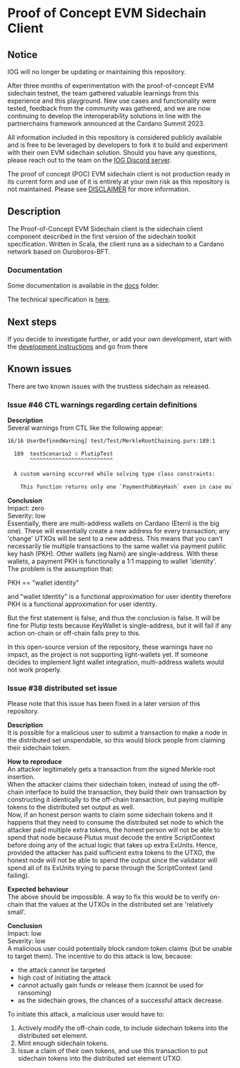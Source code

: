 # Proof of Concept EVM Sidechain Client

## Notice

IOG will no longer be updating or maintaining this repository. 

After three months of experimentation with the proof-of-concept EVM sidechain testnet, the team gathered valuable learnings from this experience and this playground. New use cases and functionality were tested, feedback from the community was gathered, and we are now continuing to develop the interoperability solutions in line with the partnerchains framework announced at the Cardano Summit 2023.

All information included in this repository is considered publicly available and is free to be leveraged by developers to fork it to build and experiment with their own EVM sidechain solution. Should you have any questions, please reach out to the team on the [IOG Discord server](https://discord.com/invite/inputoutput).


The proof of concept (POC) EVM sidechain client is not production ready in its current form and use of it is entirely at
your own risk as this repository is not maintained. Please see [DISCLAIMER](./DISCLAIMER.md) for more information.

## Description

The Proof-of-Concept EVM Sidechain client is the sidechain client component described in the first version of the
sidechain toolkit specification. Written in Scala, the client runs as a sidechain to a Cardano network based on
Ouroboros-BFT.

### Documentation

Some documentation is available in the [docs](./docs) folder.

The technical specification is [here](./TECHNICAL_SPECIFICATION_v1.1.pdf).

## Next steps

If you decide to investigate further, or add your own development, start with
the [development instructions](./DEVELOPMENT.md) and go from there

## Known issues
There are two known issues with the trustless sidechain as released.
### Issue #46 CTL warnings regarding certain definitions

**Description**  
Several warnings from CTL like the following appear:
```bash
16/16 UserDefinedWarning] test/Test/MerkleRootChaining.purs:189:1

  189  testScenario2 ∷ PlutipTest
       ^^^^^^^^^^^^^^^^^^^^^^^^^^
  
  A custom warning occurred while solving type class constraints:
  
    This function returns only one `PaymentPubKeyHash` even in case multiple `PaymentPubKeysHash`es are available. Use `ownPaymentPubKeysHashes` instead
```
**Conclusion**  
Impact: zero  
Severity: low  
Essentially, there are multi-address wallets on Cardano (Eternl is the big one). These will essentially create a new address for every transaction; any 'change' UTXOs will be sent to a new address. This means that you can't necessarily tie multiple transactions to the same wallet via payment public key hash (PKH). Other wallets (eg Nami) are single-address. With these wallets, a payment PKH is functionally a 1:1 mapping to wallet 'identity'.  
The problem is the assumption that:  

PKH == "wallet identity"  

and "wallet Identity" is a functional approximation for user identity therefore PKH is a functional approximation for user identity.  

But the first statement is false, and thus the conclusion is false. It will be fine for Plutip tests because KeyWallet is single-address, but it will fail if any action on-chain or off-chain falls prey to this.  

In this open-source version of the repository, these warnings have no impact, as the project is not supporting light-wallets yet. If someone decides to implement light wallet integration, multi-address wallets would not work properly.
### Issue #38 distributed set issue
Please note that this issue has been fixed in a later version of this repository.  

**Description**  
It is possible for a malicious user to submit a transaction to make a node in the distributed set unspendable, so this would block people from claiming their sidechain token.  

**How to reproduce**    
An attacker legitimately gets a transaction from the signed Merkle root insertion.  
When the attacker claims their sidechain token, instead of using the off-chain interface to build the transaction, they build their own transaction by constructing it identically to the off-chain transaction, but paying multiple tokens to the distributed set output as well.  
Now, if an honest person wants to claim some sidechain tokens and it happens that they need to consume the distributed set node to which the attacker paid multiple extra tokens, the honest person will not be able to spend that node because Plutus must decode the entire ScriptContext before doing any of the actual logic that takes up extra ExUnits. Hence, provided the attacker has paid sufficient extra tokens to the UTXO, the honest node will not be able to spend the output since the validator will spend all of its ExUnits trying to parse through the ScriptContext (and failing).  

**Expected behaviour**  
The above should be impossible. A way to fix this would be to verify on-chain that the values at the UTXOs in the distributed set are 'relatively small'.  
  
**Conclusion**  
Impact: low  
Severity: low  
A malicious user could potentially block random token claims (but be unable to target them). The incentive to do this attack is low, because:  
- the attack cannot be targeted
- high cost of initiating the attack
- cannot actually gain funds or release them (cannot be used for ransoming)
- as the sidechain grows, the chances of a successful attack decrease.  

To initiate this attack, a malicious user would have to:  
1. Actively modify the off-chain code, to include sidechain tokens into the distributed set element.  
2. Mint enough sidechain tokens.   
2. Issue a claim of their own tokens, and use this transaction to put sidechain tokens into the distributed set element UTXO.  

